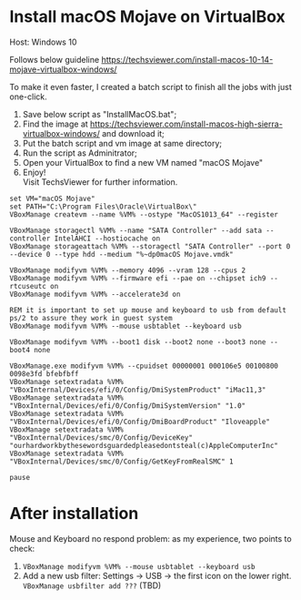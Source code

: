 # Install macOS Mojave on VirtualBox

Host: Windows 10

Follows below guideline
https://techsviewer.com/install-macos-10-14-mojave-virtualbox-windows/

To make it even faster, I created a batch script to finish all the jobs with just one-click.  
1. Save below script as "InstallMacOS.bat";  
2. Find the image at https://techsviewer.com/install-macos-high-sierra-virtualbox-windows/ and download it;  
3. Put the batch script and vm image at same directory;  
4. Run the script as Adminitrator;  
5. Open your VirtualBox to find a new VM named "macOS Mojave"  
6. Enjoy!  
Visit TechsViewer for further information.

```
set VM="macOS Mojave"
set PATH="C:\Program Files\Oracle\VirtualBox\"
VBoxManage createvm --name %VM% --ostype "MacOS1013_64" --register

VBoxManage storagectl %VM% --name "SATA Controller" --add sata --controller IntelAHCI --hostiocache on
VBoxManage storageattach %VM% --storagectl "SATA Controller" --port 0 --device 0 --type hdd --medium "%~dp0macOS Mojave.vmdk"

VBoxManage modifyvm %VM% --memory 4096 --vram 128 --cpus 2
VBoxManage modifyvm %VM% --firmware efi --pae on --chipset ich9 --rtcuseutc on 
VBoxManage modifyvm %VM% --accelerate3d on

REM it is important to set up mouse and keyboard to usb from default ps/2 to assure they work in guest system
VBoxManage modifyvm %VM% --mouse usbtablet --keyboard usb

VBoxManage modifyvm %VM% --boot1 disk --boot2 none --boot3 none --boot4 none

VBoxManage.exe modifyvm %VM% --cpuidset 00000001 000106e5 00100800 0098e3fd bfebfbff
VBoxManage setextradata %VM% "VBoxInternal/Devices/efi/0/Config/DmiSystemProduct" "iMac11,3"
VBoxManage setextradata %VM% "VBoxInternal/Devices/efi/0/Config/DmiSystemVersion" "1.0"
VBoxManage setextradata %VM% "VBoxInternal/Devices/efi/0/Config/DmiBoardProduct" "Iloveapple"
VBoxManage setextradata %VM% "VBoxInternal/Devices/smc/0/Config/DeviceKey" "ourhardworkbythesewordsguardedpleasedontsteal(c)AppleComputerInc"
VBoxManage setextradata %VM% "VBoxInternal/Devices/smc/0/Config/GetKeyFromRealSMC" 1

pause
```

# After installation 
Mouse and Keyboard no respond problem:
as my experience, two points to check:
1. `VBoxManage modifyvm %VM% --mouse usbtablet --keyboard usb`
2. Add a new usb filter: Settings -> USB -> the first icon on the lower right. 
`VBoxManage usbfilter add ???` (TBD)
